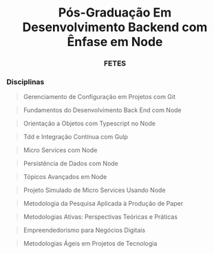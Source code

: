 <div align="center">
  <h1>Pós-Graduação Em Desenvolvimento Backend com Ênfase em Node</h1>
  <h3>FETES</h3> 
</div>

<h3>Disciplinas</h3>

> Gerenciamento de Configuração em Projetos com Git

> Fundamentos do Desenvolvimento Back End com Node

> Orientação a Objetos com Typescript no Node

> Tdd e Integração Contínua com Gulp

> Micro Services com Node

> Persistência de Dados com Node

> Tópicos Avançados em Node

> Projeto Simulado de Micro Services Usando Node

> Metodologia da Pesquisa Aplicada à Produção de Paper

> Metodologias Ativas: Perspectivas Teóricas e Práticas

> Empreendedorismo para Negócios Digitais

> Metodologias Ágeis em Projetos de Tecnologia
